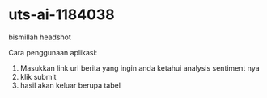 # uts-ai-1184038
bismillah headshot

Cara penggunaan aplikasi:
1. Masukkan link url berita yang ingin anda ketahui analysis sentiment nya
2. klik submit
3. hasil akan keluar berupa tabel
